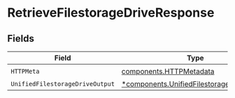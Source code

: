 # RetrieveFilestorageDriveResponse


## Fields

| Field                                                                                                 | Type                                                                                                  | Required                                                                                              | Description                                                                                           |
| ----------------------------------------------------------------------------------------------------- | ----------------------------------------------------------------------------------------------------- | ----------------------------------------------------------------------------------------------------- | ----------------------------------------------------------------------------------------------------- |
| `HTTPMeta`                                                                                            | [components.HTTPMetadata](../../models/components/httpmetadata.md)                                    | :heavy_check_mark:                                                                                    | N/A                                                                                                   |
| `UnifiedFilestorageDriveOutput`                                                                       | [*components.UnifiedFilestorageDriveOutput](../../models/components/unifiedfilestoragedriveoutput.md) | :heavy_minus_sign:                                                                                    | N/A                                                                                                   |
